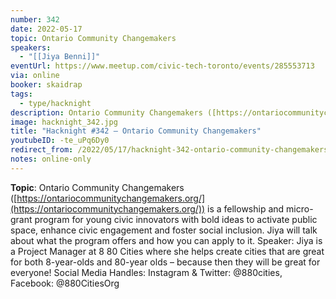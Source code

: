 ```yaml
---
number: 342
date: 2022-05-17
topic: Ontario Community Changemakers
speakers:
  - "[[Jiya Benni]]"
eventUrl: https://www.meetup.com/civic-tech-toronto/events/285553713
via: online
booker: skaidrap
tags:
  - type/hacknight
description: Ontario Community Changemakers ([https://ontariocommunitychangemakers.org/](https://ontariocommunitychangemakers.org/)) is a fellowship and micro-grant program for young civic innovators with bold ideas to activate public space, enhance civic engagement and foster social inclusion. Jiya will talk about what the program offers and how you can apply to it.
image: hacknight_342.jpg
title: "Hacknight #342 – Ontario Community Changemakers"
youtubeID: -te_uPq6Dy0
redirect_from: /2022/05/17/hacknight-342-ontario-community-changemakers-with-jiya-benni/
notes: online-only
---
```


**Topic**:
Ontario Community Changemakers ([https://ontariocommunitychangemakers.org/](https://ontariocommunitychangemakers.org/)) is a fellowship and micro-grant program for young civic innovators with bold ideas to activate public space, enhance civic engagement and foster social inclusion. Jiya will talk about what the program offers and how you can apply to it.
Speaker: 
Jiya is a Project Manager at 8 80 Cities where she helps create cities that are great for both 8-year-olds and 80-year olds – because then they will be great for everyone!
Social Media Handles:
Instagram & Twitter: @880cities, Facebook: @880CitiesOrg
